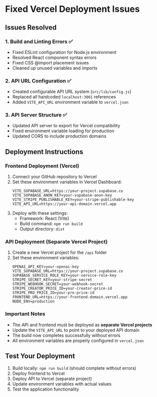 # Fixed Vercel Deployment Issues

## Issues Resolved

### 1. Build and Linting Errors ✅
- Fixed ESLint configuration for Node.js environment
- Resolved React component syntax errors 
- Fixed CSS @import placement issues
- Cleaned up unused variables and imports

### 2. API URL Configuration ✅
- Created configurable API URL system (`src/lib/config.js`)
- Replaced all hardcoded `localhost:3001` references
- Added `VITE_API_URL` environment variable to `vercel.json`

### 3. API Server Structure ✅
- Updated API server to export for Vercel compatibility
- Fixed environment variable loading for production
- Updated CORS to include production domains

## Deployment Instructions

### Frontend Deployment (Vercel)
1. Connect your GitHub repository to Vercel
2. Set these environment variables in Vercel Dashboard:
   ```
   VITE_SUPABASE_URL=https://your-project.supabase.co
   VITE_SUPABASE_ANON_KEY=your-supabase-anon-key
   VITE_STRIPE_PUBLISHABLE_KEY=your-stripe-publishable-key
   VITE_API_URL=https://your-api-domain.vercel.app
   ```
3. Deploy with these settings:
   - Framework: React (Vite)
   - Build command: `npm run build`
   - Output directory: `dist`

### API Deployment (Separate Vercel Project)
1. Create a new Vercel project for the `/api` folder
2. Set these environment variables:
   ```
   OPENAI_API_KEY=your-openai-key
   VITE_SUPABASE_URL=https://your-project.supabase.co
   SUPABASE_SERVICE_ROLE_KEY=your-service-role-key
   STRIPE_SECRET_KEY=your-stripe-secret
   STRIPE_WEBHOOK_SECRET=your-webhook-secret
   STRIPE_CREATOR_PRICE_ID=your-creator-price-id
   STRIPE_PRO_PRICE_ID=your-pro-price-id
   FRONTEND_URL=https://your-frontend-domain.vercel.app
   NODE_ENV=production
   ```

### Important Notes
- The API and frontend must be deployed as **separate Vercel projects**
- Update the `VITE_API_URL` to point to your deployed API domain
- The build now completes successfully without errors
- All environment variables are properly configured in `vercel.json`

## Test Your Deployment
1. Build locally: `npm run build` (should complete without errors)
2. Deploy frontend to Vercel
3. Deploy API to Vercel (separate project)
4. Update environment variables with actual values
5. Test the application functionality